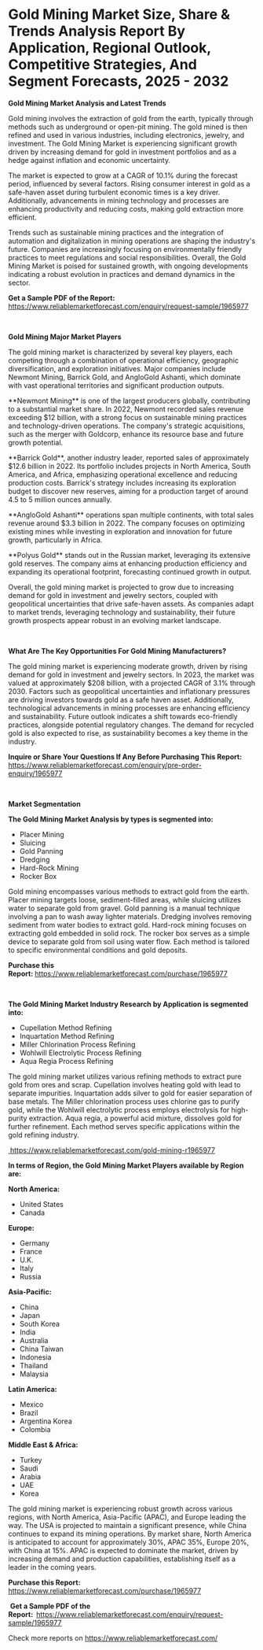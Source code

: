 <p><h1>Gold Mining Market Size, Share & Trends Analysis Report By Application, Regional Outlook, Competitive Strategies, And Segment Forecasts, 2025 - 2032</h1></p><p><strong>Gold Mining Market Analysis and Latest Trends</strong></p>
<p><p>Gold mining involves the extraction of gold from the earth, typically through methods such as underground or open-pit mining. The gold mined is then refined and used in various industries, including electronics, jewelry, and investment. The Gold Mining Market is experiencing significant growth driven by increasing demand for gold in investment portfolios and as a hedge against inflation and economic uncertainty. </p><p>The market is expected to grow at a CAGR of 10.1% during the forecast period, influenced by several factors. Rising consumer interest in gold as a safe-haven asset during turbulent economic times is a key driver. Additionally, advancements in mining technology and processes are enhancing productivity and reducing costs, making gold extraction more efficient. </p><p>Trends such as sustainable mining practices and the integration of automation and digitalization in mining operations are shaping the industry's future. Companies are increasingly focusing on environmentally friendly practices to meet regulations and social responsibilities. Overall, the Gold Mining Market is poised for sustained growth, with ongoing developments indicating a robust evolution in practices and demand dynamics in the sector.</p></p>
<p><strong>Get a Sample PDF of the Report:&nbsp;</strong> <a href="https://www.reliablemarketforecast.com/enquiry/request-sample/1965977?utm_campaign=2320&utm_medium=2&utm_source=Github&utm_content=ia&utm_term=01042025&utm_id=gold-mining">https://www.reliablemarketforecast.com/enquiry/request-sample/1965977</a></p>
<p>&nbsp;</p>
<p><strong>Gold Mining Major Market Players</strong></p>
<p><p>The gold mining market is characterized by several key players, each competing through a combination of operational efficiency, geographic diversification, and exploration initiatives. Major companies include Newmont Mining, Barrick Gold, and AngloGold Ashanti, which dominate with vast operational territories and significant production outputs.</p><p>**Newmont Mining** is one of the largest producers globally, contributing to a substantial market share. In 2022, Newmont recorded sales revenue exceeding $12 billion, with a strong focus on sustainable mining practices and technology-driven operations. The company's strategic acquisitions, such as the merger with Goldcorp, enhance its resource base and future growth potential.</p><p>**Barrick Gold**, another industry leader, reported sales of approximately $12.6 billion in 2022. Its portfolio includes projects in North America, South America, and Africa, emphasizing operational excellence and reducing production costs. Barrick's strategy includes increasing its exploration budget to discover new reserves, aiming for a production target of around 4.5 to 5 million ounces annually.</p><p>**AngloGold Ashanti** operations span multiple continents, with total sales revenue around $3.3 billion in 2022. The company focuses on optimizing existing mines while investing in exploration and innovation for future growth, particularly in Africa.</p><p>**Polyus Gold** stands out in the Russian market, leveraging its extensive gold reserves. The company aims at enhancing production efficiency and expanding its operational footprint, forecasting continued growth in output.</p><p>Overall, the gold mining market is projected to grow due to increasing demand for gold in investment and jewelry sectors, coupled with geopolitical uncertainties that drive safe-haven assets. As companies adapt to market trends, leveraging technology and sustainability, their future growth prospects appear robust in an evolving market landscape.</p></p>
<p>&nbsp;</p>
<p><strong>What Are The Key Opportunities For Gold Mining Manufacturers?</strong></p>
<p><p>The gold mining market is experiencing moderate growth, driven by rising demand for gold in investment and jewelry sectors. In 2023, the market was valued at approximately $208 billion, with a projected CAGR of 3.1% through 2030. Factors such as geopolitical uncertainties and inflationary pressures are driving investors towards gold as a safe haven asset. Additionally, technological advancements in mining processes are enhancing efficiency and sustainability. Future outlook indicates a shift towards eco-friendly practices, alongside potential regulatory changes. The demand for recycled gold is also expected to rise, as sustainability becomes a key theme in the industry.</p></p>
<p><strong>Inquire or Share Your Questions If Any Before Purchasing This Report:</strong> <a href="https://www.reliablemarketforecast.com/enquiry/pre-order-enquiry/1965977?utm_campaign=2320&utm_medium=2&utm_source=Github&utm_content=ia&utm_term=01042025&utm_id=gold-mining">https://www.reliablemarketforecast.com/enquiry/pre-order-enquiry/1965977</a></p>
<p>&nbsp;</p>
<p><strong>Market Segmentation</strong></p>
<p><strong>The Gold Mining Market Analysis by types is segmented into:</strong></p>
<p><ul><li>Placer Mining</li><li>Sluicing</li><li>Gold Panning</li><li>Dredging</li><li>Hard-Rock Mining</li><li>Rocker Box</li></ul></p>
<p><p>Gold mining encompasses various methods to extract gold from the earth. Placer mining targets loose, sediment-filled areas, while sluicing utilizes water to separate gold from gravel. Gold panning is a manual technique involving a pan to wash away lighter materials. Dredging involves removing sediment from water bodies to extract gold. Hard-rock mining focuses on extracting gold embedded in solid rock. The rocker box serves as a simple device to separate gold from soil using water flow. Each method is tailored to specific environmental conditions and gold deposits.</p></p>
<p><strong>Purchase this Report:&nbsp;</strong><a href="https://www.reliablemarketforecast.com/purchase/1965977?utm_campaign=2320&utm_medium=2&utm_source=Github&utm_content=ia&utm_term=01042025&utm_id=gold-mining">https://www.reliablemarketforecast.com/purchase/1965977</a></p>
<p>&nbsp;</p>
<p><strong>The Gold Mining Market Industry Research by Application is segmented into:</strong></p>
<p><ul><li>Cupellation Method Refining</li><li>Inquartation Method Refining</li><li>Miller Chlorination Process Refining</li><li>Wohlwill Electrolytic Process Refining</li><li>Aqua Regia Process Refining</li></ul></p>
<p><p>The gold mining market utilizes various refining methods to extract pure gold from ores and scrap. Cupellation involves heating gold with lead to separate impurities. Inquartation adds silver to gold for easier separation of base metals. The Miller chlorination process uses chlorine gas to purify gold, while the Wohlwill electrolytic process employs electrolysis for high-purity extraction. Aqua regia, a powerful acid mixture, dissolves gold for further refinement. Each method serves specific applications within the gold refining industry.</p></p>
<p><a href="https://www.reliablemarketforecast.com/gold-mining-r1965977?utm_campaign=2320&utm_medium=2&utm_source=Github&utm_content=ia&utm_term=01042025&utm_id=gold-mining">&nbsp;https://www.reliablemarketforecast.com/gold-mining-r1965977</a></p>
<p><strong>In terms of Region, the Gold Mining Market Players available by Region are:</strong></p>
<p>
    <p> <strong> North America: </strong>
        <ul>
            <li>United States</li>
            <li>Canada</li>
        </ul>
        </p> 
    <p> <strong> Europe: </strong>
        <ul>
            <li>Germany</li>
            <li>France</li>
            <li>U.K.</li>
            <li>Italy</li>
            <li>Russia</li>
        </ul>
        </p> 
    <p> <strong> Asia-Pacific: </strong>
        <ul>
            <li>China</li>
            <li>Japan</li>
            <li>South Korea</li>
            <li>India</li>
            <li>Australia</li>
            <li>China Taiwan</li>
            <li>Indonesia</li>
            <li>Thailand</li>
            <li>Malaysia</li>
        </ul>
        </p> 
    <p> <strong> Latin America: </strong>
        <ul>
            <li>Mexico</li>
            <li>Brazil</li>
            <li>Argentina Korea</li>
            <li>Colombia</li>
        </ul>
        </p> 
    <p> <strong> Middle East & Africa: </strong>
        <ul>
            <li>Turkey</li>
            <li>Saudi</li>
            <li>Arabia</li>
            <li>UAE</li>
            <li>Korea</li>
        </ul>
    </p>
    </p>
<p><p>The gold mining market is experiencing robust growth across various regions, with North America, Asia-Pacific (APAC), and Europe leading the way. The USA is projected to maintain a significant presence, while China continues to expand its mining operations. By market share, North America is anticipated to account for approximately 30%, APAC 35%, Europe 20%, with China at 15%. APAC is expected to dominate the market, driven by increasing demand and production capabilities, establishing itself as a leader in the coming years.</p></p>
<p><strong>Purchase this Report: </strong><a href="https://www.reliablemarketforecast.com/purchase/1965977?utm_campaign=2320&utm_medium=2&utm_source=Github&utm_content=ia&utm_term=01042025&utm_id=gold-mining">https://www.reliablemarketforecast.com/purchase/1965977</a></p>
<p>&nbsp;<strong>Get a Sample PDF of the Report:&nbsp;&nbsp;</strong><a href="https://www.reliablemarketforecast.com/enquiry/request-sample/1965977?utm_campaign=2320&utm_medium=2&utm_source=Github&utm_content=ia&utm_term=01042025&utm_id=gold-mining">https://www.reliablemarketforecast.com/enquiry/request-sample/1965977</a></p>
<p><strong></strong></p>
<p>Check more reports on <a href="https://www.reliablemarketforecast.com/?utm_campaign=2320&utm_medium=2&utm_source=Github&utm_content=ia&utm_term=01042025&utm_id=gold-mining">https://www.reliablemarketforecast.com/</a></p>